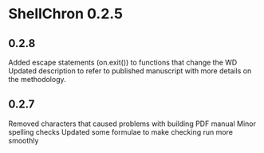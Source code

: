 # ShellChron 0.2.5

## 0.2.8
Added escape statements (on.exit()) to functions that change the WD
Updated description to refer to published manuscript with more details
on the methodology.

## 0.2.7
Removed characters that caused problems with building PDF manual
Minor spelling checks
Updated some formulae to make checking run more smoothly